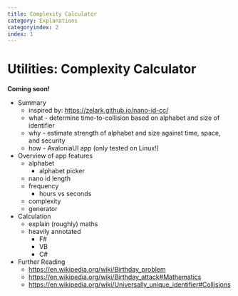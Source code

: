 ```yaml
---
title: Complexity Calculator
category: Explanations
categoryindex: 2
index: 1
---
```


Utilities: Complexity Calculator
===

__Coming soon!__

+ Summary
  + inspired by: https://zelark.github.io/nano-id-cc/
  + what - determine time-to-collision based on alphabet and size of identifier
  + why - estimate strength of alphabet and size against time, space, and security
  + how - AvaloniaUI app (only tested on Linux!)
+ Overview of app features
  + alphabet
    + alphabet picker
  + nano id length
  + frequency
    + hours vs seconds
  + complexity
  + generator
+ Calculation
  + explain (roughly) maths
  + heavily annotated
    + F#
    + VB
    + C#
+ Further Reading
  + https://en.wikipedia.org/wiki/Birthday_problem
  + https://en.wikipedia.org/wiki/Birthday_attack#Mathematics
  + https://en.wikipedia.org/wiki/Universally_unique_identifier#Collisions
